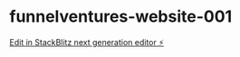 # funnelventures-website-001

[Edit in StackBlitz next generation editor ⚡️](https://stackblitz.com/~/github.com/hdiesel323/funnelventures-website-001)